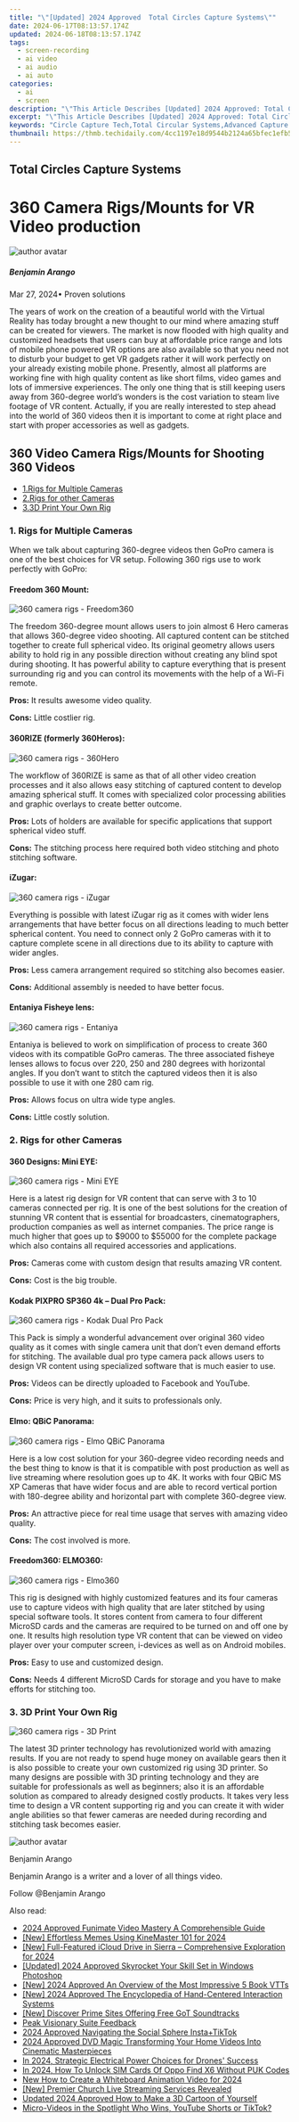 ```yaml
---
title: "\"[Updated] 2024 Approved  Total Circles Capture Systems\""
date: 2024-06-17T08:13:57.174Z
updated: 2024-06-18T08:13:57.174Z
tags: 
  - screen-recording
  - ai video
  - ai audio
  - ai auto
categories: 
  - ai
  - screen
description: "\"This Article Describes [Updated] 2024 Approved: Total Circles Capture Systems\""
excerpt: "\"This Article Describes [Updated] 2024 Approved: Total Circles Capture Systems\""
keywords: "Circle Capture Tech,Total Circular Systems,Advanced Capture Solutions,Efficient Circle Systems,Total System Captures,Integrated Capture Technology,Circles Capture Innovation"
thumbnail: https://thmb.techidaily.com/4cc1197e18d9544b2124a65bfec1efb521b06ec232353dd58129a9184ba8b76a.jpg
---
```


## Total Circles Capture Systems

# 360 Camera Rigs/Mounts for VR Video production

![author avatar](https://images.wondershare.com/filmora/article-images/benjamin-arango-author.jpg)

##### Benjamin Arango

 Mar 27, 2024• Proven solutions

The years of work on the creation of a beautiful world with the Virtual Reality has today brought a new thought to our mind where amazing stuff can be created for viewers. The market is now flooded with high quality and customized headsets that users can buy at affordable price range and lots of mobile phone powered VR options are also available so that you need not to disturb your budget to get VR gadgets rather it will work perfectly on your already existing mobile phone. Presently, almost all platforms are working fine with high quality content as like short films, video games and lots of immersive experiences. The only one thing that is still keeping users away from 360-degree world’s wonders is the cost variation to steam live footage of VR content. Actually, if you are really interested to step ahead into the world of 360 videos then it is important to come at right place and start with proper accessories as well as gadgets.

## 360 Video Camera Rigs/Mounts for Shooting 360 Videos

* [1.Rigs for Multiple Cameras](#part1)
* [2.Rigs for other Cameras](#part2)
* [3.3D Print Your Own Rig](#part3)

### 1\. Rigs for Multiple Cameras

When we talk about capturing 360-degree videos then GoPro camera is one of the best choices for VR setup. Following 360 rigs use to work perfectly with GoPro:

#### Freedom 360 Mount:

![360 camera rigs - Freedom360](https://images.wondershare.com/filmora/article-images/360-camera-rigs-freedom-360.jpg)

The freedom 360-degree mount allows users to join almost 6 Hero cameras that allows 360-degree video shooting. All captured content can be stitched together to create full spherical video. Its original geometry allows users ability to hold rig in any possible direction without creating any blind spot during shooting. It has powerful ability to capture everything that is present surrounding rig and you can control its movements with the help of a Wi-Fi remote.

**Pros:** It results awesome video quality.

**Cons:** Little costlier rig.

#### 360RIZE (formerly 360Heros):

![360 camera rigs - 360Hero](https://images.wondershare.com/filmora/article-images/360-camera-rigs-360-hero.jpg)

The workflow of 360RIZE is same as that of all other video creation processes and it also allows easy stitching of captured content to develop amazing spherical stuff. It comes with specialized color processing abilities and graphic overlays to create better outcome.

**Pros:** Lots of holders are available for specific applications that support spherical video stuff.

**Cons:** The stitching process here required both video stitching and photo stitching software.

#### iZugar:

![360 camera rigs - iZugar](https://images.wondershare.com/filmora/article-images/360-camera-rigs-izugar.jpg)

Everything is possible with latest iZugar rig as it comes with wider lens arrangements that have better focus on all directions leading to much better spherical content. You need to connect only 2 GoPro cameras with it to capture complete scene in all directions due to its ability to capture with wider angles.

**Pros:** Less camera arrangement required so stitching also becomes easier.

**Cons:** Additional assembly is needed to have better focus.

#### Entaniya Fisheye lens:

![360 camera rigs - Entaniya](https://images.wondershare.com/filmora/article-images/360-camera-rigs-entaniya-fisheye-lenses.png)

Entaniya is believed to work on simplification of process to create 360 videos with its compatible GoPro cameras. The three associated fisheye lenses allows to focus over 220, 250 and 280 degrees with horizontal angles. If you don’t want to stitch the captured videos then it is also possible to use it with one 280 cam rig.

**Pros:** Allows focus on ultra wide type angles.

**Cons:** Little costly solution.

### 2\. Rigs for other Cameras

#### 360 Designs: Mini EYE:

![360 camera rigs - Mini EYE](https://images.wondershare.com/filmora/article-images/360-camera-rigs-mini-eye.jpg)

Here is a latest rig design for VR content that can serve with 3 to 10 cameras connected per rig. It is one of the best solutions for the creation of stunning VR content that is essential for broadcasters, cinematographers, production companies as well as internet companies. The price range is much higher that goes up to $9000 to $55000 for the complete package which also contains all required accessories and applications.

**Pros:** Cameras come with custom design that results amazing VR content.

**Cons:** Cost is the big trouble.

#### Kodak PIXPRO SP360 4k – Dual Pro Pack:

![360 camera rigs - Kodak Dual Pro Pack](https://images.wondershare.com/filmora/article-images/360-camera-rigs-kodak-action.jpeg)

This Pack is simply a wonderful advancement over original 360 video quality as it comes with single camera unit that don’t even demand efforts for stitching. The available dual pro type camera pack allows users to design VR content using specialized software that is much easier to use.

**Pros:** Videos can be directly uploaded to Facebook and YouTube.

**Cons:** Price is very high, and it suits to professionals only.

#### Elmo: QBiC Panorama:

![360 camera rigs - Elmo QBiC Panorama](https://images.wondershare.com/filmora/article-images/360-camera-rigs-qbic-panorama.jpg)

Here is a low cost solution for your 360-degree video recording needs and the best thing to know is that it is compatible with post production as well as live streaming where resolution goes up to 4K. It works with four QBiC MS XP Cameras that have wider focus and are able to record vertical portion with 180-degree ability and horizontal part with complete 360-degree view.

**Pros:** An attractive piece for real time usage that serves with amazing video quality.

**Cons:** The cost involved is more.

#### Freedom360: ELMO360:

![360 camera rigs - Elmo360](https://images.wondershare.com/filmora/article-images/360-camera-rigs-elmo36o.jpg)

This rig is designed with highly customized features and its four cameras use to capture videos with high quality that are later stitched by using special software tools. It stores content from camera to four different MicroSD cards and the cameras are required to be turned on and off one by one. It results high resolution type VR content that can be viewed on video player over your computer screen, i-devices as well as on Android mobiles.

**Pros:** Easy to use and customized design.

**Cons:** Needs 4 different MicroSD Cards for storage and you have to make efforts for stitching too.

### 3\. 3D Print Your Own Rig

![360 camera rigs - 3D Print](https://images.wondershare.com/filmora/article-images/360-camera-rigs-3d-print.png)

The latest 3D printer technology has revolutionized world with amazing results. If you are not ready to spend huge money on available gears then it is also possible to create your own customized rig using 3D printer. So many designs are possible with 3D printing technology and they are suitable for professionals as well as beginners; also it is an affordable solution as compared to already designed costly products. It takes very less time to design a VR content supporting rig and you can create it with wider angle abilities so that fewer cameras are needed during recording and stitching task becomes easier.

![author avatar](https://images.wondershare.com/filmora/article-images/benjamin-arango-author.jpg)

Benjamin Arango

Benjamin Arango is a writer and a lover of all things video.

Follow @Benjamin Arango


<ins class="adsbygoogle"
     style="display:block"
     data-ad-format="autorelaxed"
     data-ad-client="ca-pub-7571918770474297"
     data-ad-slot="1223367746"></ins>



<ins class="adsbygoogle"
     style="display:block"
     data-ad-client="ca-pub-7571918770474297"
     data-ad-slot="8358498916"
     data-ad-format="auto"
     data-full-width-responsive="true"></ins>


<span class="atpl-alsoreadstyle">Also read:</span>
<div><ul>
<li><a href="https://fox-access.techidaily.com/2024-approved-funimate-video-mastery-a-comprehensible-guide/"><u>2024 Approved  Funimate Video Mastery  A Comprehensible Guide</u></a></li>
<li><a href="https://fox-access.techidaily.com/new-effortless-memes-using-kinemaster-101-for-2024/"><u>[New] Effortless Memes Using KineMaster 101 for 2024</u></a></li>
<li><a href="https://fox-access.techidaily.com/new-full-featured-icloud-drive-in-sierra-comprehensive-exploration-for-2024/"><u>[New] Full-Featured iCloud Drive in Sierra – Comprehensive Exploration for 2024</u></a></li>
<li><a href="https://fox-access.techidaily.com/updated-2024-approved-skyrocket-your-skill-set-in-windows-photoshop/"><u>[Updated] 2024 Approved  Skyrocket Your Skill Set in Windows Photoshop</u></a></li>
<li><a href="https://fox-access.techidaily.com/new-2024-approved-an-overview-of-the-most-impressive-5-book-vtts/"><u>[New] 2024 Approved  An Overview of the Most Impressive 5 Book VTTs</u></a></li>
<li><a href="https://fox-access.techidaily.com/new-2024-approved-the-encyclopedia-of-hand-centered-interaction-systems/"><u>[New] 2024 Approved  The Encyclopedia of Hand-Centered Interaction Systems</u></a></li>
<li><a href="https://fox-access.techidaily.com/new-discover-prime-sites-offering-free-got-soundtracks/"><u>[New] Discover Prime Sites Offering Free GoT Soundtracks</u></a></li>
<li><a href="https://extra-tips.techidaily.com/peak-visionary-suite-feedback/"><u>Peak Visionary Suite Feedback</u></a></li>
<li><a href="https://extra-skills.techidaily.com/2024-approved-navigating-the-social-sphere-instaplustiktok/"><u>2024 Approved  Navigating the Social Sphere  Insta+TikTok</u></a></li>
<li><a href="https://ai-vdieo-software.techidaily.com/2024-approved-dvd-magic-transforming-your-home-videos-into-cinematic-masterpieces/"><u>2024 Approved DVD Magic Transforming Your Home Videos Into Cinematic Masterpieces</u></a></li>
<li><a href="https://extra-guidance.techidaily.com/in-2024-strategic-electrical-power-choices-for-drones-success/"><u>In 2024, Strategic Electrical Power Choices for Drones' Success</u></a></li>
<li><a href="https://sim-unlock.techidaily.com/in-2024-how-to-unlock-sim-cards-of-oppo-find-x6-without-puk-codes-by-drfone-android/"><u>In 2024, How To Unlock SIM Cards Of Oppo Find X6 Without PUK Codes</u></a></li>
<li><a href="https://animation-videos.techidaily.com/new-how-to-create-a-whiteboard-animation-video-for-2024/"><u>New How to Create a Whiteboard Animation Video for 2024</u></a></li>
<li><a href="https://extra-approaches.techidaily.com/new-premier-church-live-streaming-services-revealed/"><u>[New] Premier Church Live Streaming Services Revealed</u></a></li>
<li><a href="https://animation-videos.techidaily.com/updated-2024-approved-how-to-make-a-3d-cartoon-of-yourself/"><u>Updated 2024 Approved How to Make a 3D Cartoon of Yourself</u></a></li>
<li><a href="https://youtube-clips.techidaily.com/micro-videos-in-the-spotlight-who-wins-youtube-shorts-or-tiktok/"><u>Micro-Videos in the Spotlight  Who Wins, YouTube Shorts or TikTok?</u></a></li>
</ul></div>
